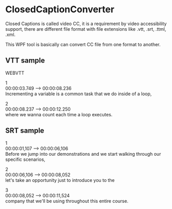 # ClosedCaptionConverter 

Closed Captions is called video CC, it is a requirement by video accessibility support, there are different file format with file extensions like .vtt, .srt, .ttml, .xml.

This WPF tool is basically can convert CC file from one format to another.

## VTT sample
WEBVTT

1  
00:00:03.749 --> 00:00:08.236  
Incrementing a variable is a common
task that we do inside of a loop,

2  
00:00:08.237 --> 00:00:12.250  
where we wanna count each
time a loop executes.

## SRT sample
1  
00:00:01,107 --> 00:00:06,106  
Before we jump into our demonstrations and we start walking through our specific scenarios,

2  
00:00:06,106 --> 00:00:08,052  
let's take an opportunity just to introduce you to the

3  
00:00:08,052 --> 00:00:11,524  
company that we'll be using throughout this entire course.
